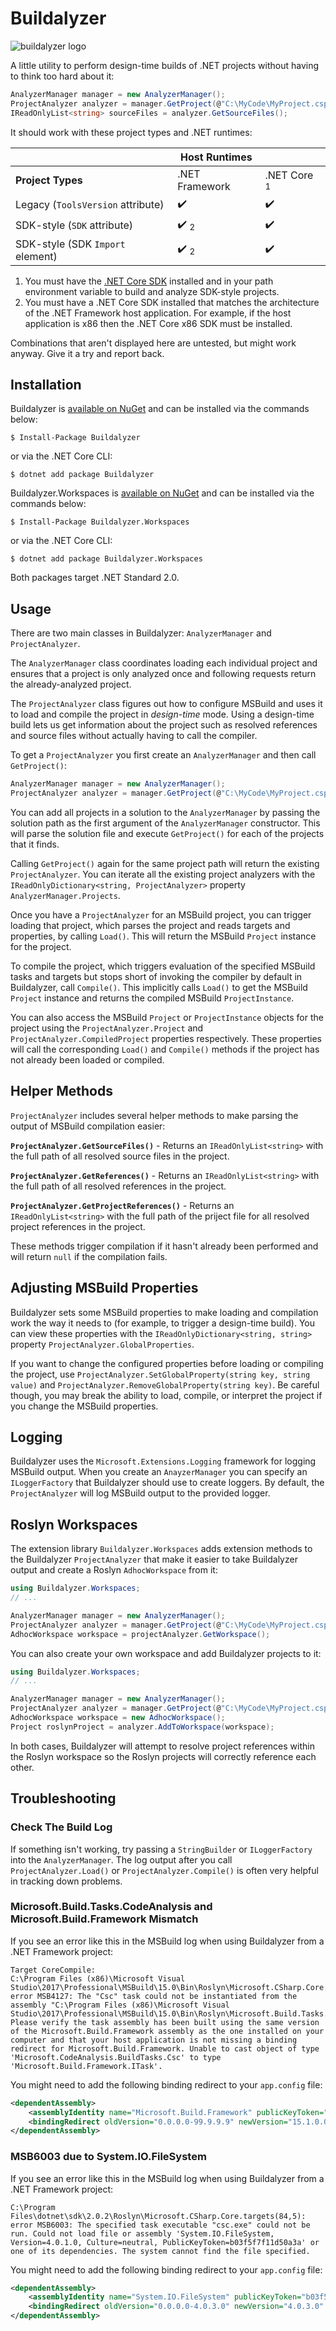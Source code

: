 # Buildalyzer

![buildalyzer logo](./docs/buildalyzer.png)

A little utility to perform design-time builds of .NET projects without having to think too hard about it:

```csharp
AnalyzerManager manager = new AnalyzerManager();
ProjectAnalyzer analyzer = manager.GetProject(@"C:\MyCode\MyProject.csproj");
IReadOnlyList<string> sourceFiles = analyzer.GetSourceFiles();
```

It should work with these project types and .NET runtimes:

|                                   | **Host Runtimes**    |                    |
|-----------------------------------|----------------------|--------------------|
| **Project Types**                 | .NET Framework       | .NET Core <sub>1</sub> |
| Legacy (`ToolsVersion` attribute) | :heavy_check_mark:   | :heavy_check_mark: |
| SDK-style (`SDK` attribute)       | :heavy_check_mark: <sub>2</sub> | :heavy_check_mark: |
| SDK-style (SDK `Import` element)  | :heavy_check_mark: <sub>2</sub> | :heavy_check_mark: |

1. You must have the [.NET Core SDK](https://www.microsoft.com/net/download/core) installed and in your path environment variable to build and analyze SDK-style projects.
2. You must have a .NET Core SDK installed that matches the architecture of the .NET Framework host application. For example, if the host application is x86 then the .NET Core x86 SDK must be installed.

Combinations that aren't displayed here are untested, but might work anyway. Give it a try and report back.

## Installation

Buildalyzer is [available on NuGet](https://www.nuget.org/packages/Buildalyzer/) and can be installed via the commands below:

```
$ Install-Package Buildalyzer
```
or via the .NET Core CLI:

```
$ dotnet add package Buildalyzer
```

Buildalyzer.Workspaces is [available on NuGet](https://www.nuget.org/packages/Buildalyzer.Workspaces/) and can be installed via the commands below:

```
$ Install-Package Buildalyzer.Workspaces
```
or via the .NET Core CLI:

```
$ dotnet add package Buildalyzer.Workspaces
```

Both packages target .NET Standard 2.0.

## Usage

There are two main classes in Buildalyzer: `AnalyzerManager` and `ProjectAnalyzer`.

The `AnalyzerManager` class coordinates loading each individual project and ensures that a project is only analyzed once and following requests return the already-analyzed project.

The `ProjectAnalyzer` class figures out how to configure MSBuild and uses it to load and compile the project in *design-time* mode. Using a design-time build lets us get information about the project such as resolved references and source files without actually having to call the compiler.

To get a `ProjectAnalyzer` you first create an `AnalyzerManager` and then call `GetProject()`:

```csharp
AnalyzerManager manager = new AnalyzerManager();
ProjectAnalyzer analyzer = manager.GetProject(@"C:\MyCode\MyProject.csproj");
```

You can add all projects in a solution to the `AnalyzerManager` by passing the solution path as the first argument of the `AnalyzerManager` constructor. This will parse the solution file and execute `GetProject()` for each of the projects that it finds.

Calling `GetProject()` again for the same project path will return the existing `ProjectAnalyzer`. You can iterate all the existing project analyzers with the `IReadOnlyDictionary<string, ProjectAnalyzer>` property `AnalyzerManager.Projects`.

Once you have a `ProjectAnalyzer` for an MSBuild project, you can trigger loading that project, which parses the project and reads targets and properties, by calling `Load()`. This will return the MSBuild `Project` instance for the project.

To compile the project, which triggers evaluation of the specified MSBuild tasks and targets but stops short of invoking the compiler by default in Buildalyzer, call `Compile()`. This implicitly calls `Load()` to get the MSBuild `Project` instance and returns the compiled MSBuild `ProjectInstance`.

You can also access the MSBuild `Project` or `ProjectInstance` objects for the project using the `ProjectAnalyzer.Project` and `ProjectAnalyzer.CompiledProject` properties respectively. These properties will call the corresponding `Load()` and `Compile()` methods if the project has not already been loaded or compiled.

## Helper Methods

`ProjectAnalyzer` includes several helper methods to make parsing the output of MSBuild compilation easier:

**`ProjectAnalyzer.GetSourceFiles()`** - Returns an `IReadOnlyList<string>` with the full path of all resolved source files in the project.

**`ProjectAnalyzer.GetReferences()`** - Returns an `IReadOnlyList<string>` with the full path of all resolved references in the project.

**`ProjectAnalyzer.GetProjectReferences()`** - Returns an `IReadOnlyList<string>` with the full path of the priject file for all resolved project references in the project.

These methods trigger compilation if it hasn't already been performed and will return `null` if the compilation fails.

## Adjusting MSBuild Properties

Buildalyzer sets some MSBuild properties to make loading and compilation work the way it needs to (for example, to trigger a design-time build). You can view these properties with the `IReadOnlyDictionary<string, string>` property `ProjectAnalyzer.GlobalProperties`.

If you want to change the configured properties before loading or compiling the project, use `ProjectAnalyzer.SetGlobalProperty(string key, string value)` and `ProjectAnalyzer.RemoveGlobalProperty(string key)`. Be careful though, you may break the ability to load, compile, or interpret the project if you change the MSBuild properties.

## Logging

Buildalyzer uses the `Microsoft.Extensions.Logging` framework for logging MSBuild output. When you create an `AnayzerManager` you can specify an `ILoggerFactory` that Buildalyzer should use to create loggers. By default, the `ProjectAnalyzer` will log MSBuild output to the provided logger.

## Roslyn Workspaces

The extension library `Buildalyzer.Workspaces` adds extension methods to the Buildalyzer `ProjectAnalyzer` that make it easier to take Buildalyzer output and create a Roslyn `AdhocWorkspace` from it:

```csharp
using Buildalyzer.Workspaces;
// ...

AnalyzerManager manager = new AnalyzerManager();
ProjectAnalyzer analyzer = manager.GetProject(@"C:\MyCode\MyProject.csproj");
AdhocWorkspace workspace = projectAnalyzer.GetWorkspace();
```

You can also create your own workspace and add Buildalyzer projects to it:

```csharp
using Buildalyzer.Workspaces;
// ...

AnalyzerManager manager = new AnalyzerManager();
ProjectAnalyzer analyzer = manager.GetProject(@"C:\MyCode\MyProject.csproj");
AdhocWorkspace workspace = new AdhocWorkspace();
Project roslynProject = analyzer.AddToWorkspace(workspace);
```

In both cases, Buildalyzer will attempt to resolve project references within the Roslyn workspace so the Roslyn projects will correctly reference each other.

## Troubleshooting

### Check The Build Log

If something isn't working, try passing a `StringBuilder` or `ILoggerFactory` into the `AnalyzerManager`. The log output after you call `ProjectAnalyzer.Load()` or `ProjectAnalyzer.Compile()` is often very helpful in tracking down problems.

### Microsoft.Build.Tasks.CodeAnalysis and Microsoft.Build.Framework Mismatch

If you see an error like this in the MSBuild log when using Buildalyzer from a .NET Framework project:

```
Target CoreCompile:
C:\Program Files (x86)\Microsoft Visual Studio\2017\Professional\MSBuild\15.0\Bin\Roslyn\Microsoft.CSharp.Core.targets(84,5): error MSB4127: The "Csc" task could not be instantiated from the assembly "C:\Program Files (x86)\Microsoft Visual Studio\2017\Professional\MSBuild\15.0\Bin\Roslyn\Microsoft.Build.Tasks.CodeAnalysis.dll". Please verify the task assembly has been built using the same version of the Microsoft.Build.Framework assembly as the one installed on your computer and that your host application is not missing a binding redirect for Microsoft.Build.Framework. Unable to cast object of type 'Microsoft.CodeAnalysis.BuildTasks.Csc' to type 'Microsoft.Build.Framework.ITask'.
```

You might need to add the following binding redirect to your `app.config` file:

```xml
<dependentAssembly>
    <assemblyIdentity name="Microsoft.Build.Framework" publicKeyToken="b03f5f7f11d50a3a" culture="neutral" />
    <bindingRedirect oldVersion="0.0.0.0-99.9.9.9" newVersion="15.1.0.0" />
</dependentAssembly>
```

### MSB6003 due to System.IO.FileSystem

If you see an error like this in the MSBuild log when using Buildalyzer from a .NET Framework project:

```
C:\Program Files\dotnet\sdk\2.0.2\Roslyn\Microsoft.CSharp.Core.targets(84,5): error MSB6003: The specified task executable "csc.exe" could not be run. Could not load file or assembly 'System.IO.FileSystem, Version=4.0.1.0, Culture=neutral, PublicKeyToken=b03f5f7f11d50a3a' or one of its dependencies. The system cannot find the file specified.
```

You might need to add the following binding redirect to your `app.config` file:

```xml
<dependentAssembly>
    <assemblyIdentity name="System.IO.FileSystem" publicKeyToken="b03f5f7f11d50a3a" culture="neutral" />
    <bindingRedirect oldVersion="0.0.0.0-4.0.3.0" newVersion="4.0.3.0" />
</dependentAssembly>
```

